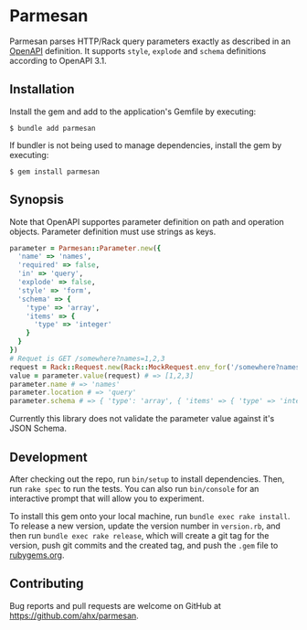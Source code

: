 # Parmesan

Parmesan parses HTTP/Rack query parameters exactly as described in an [OpenAPI](https://www.openapis.org/) definition. It supports `style`, `explode` and `schema` definitions according to OpenAPI 3.1.

## Installation

Install the gem and add to the application's Gemfile by executing:

    $ bundle add parmesan

If bundler is not being used to manage dependencies, install the gem by executing:

    $ gem install parmesan

## Synopsis

Note that OpenAPI supportes parameter definition on path and operation objects. Parameter definition must use strings as keys.

```ruby
parameter = Parmesan::Parameter.new({
  'name' => 'names',
  'required' => false,
  'in' => 'query',
  'explode' => false,
  'style' => 'form',
  'schema' => {
    'type' => 'array',
    'items' => {
      'type' => 'integer'
    }
  }
})
# Requet is GET /somewhere?names=1,2,3
request = Rack::Request.new(Rack::MockRequest.env_for('/somewhere?names=1,2,3'))
value = parameter.value(request) # => [1,2,3]
parameter.name # => 'names'
parameter.location # => 'query'
parameter.schema # => { 'type': 'array', { 'items' => { 'type' => 'integer' } } }
```

Currently this library does not validate the parameter value against it's JSON Schema.

## Development

After checking out the repo, run `bin/setup` to install dependencies. Then, run `rake spec` to run the tests. You can also run `bin/console` for an interactive prompt that will allow you to experiment.

To install this gem onto your local machine, run `bundle exec rake install`. To release a new version, update the version number in `version.rb`, and then run `bundle exec rake release`, which will create a git tag for the version, push git commits and the created tag, and push the `.gem` file to [rubygems.org](https://rubygems.org).

## Contributing

Bug reports and pull requests are welcome on GitHub at https://github.com/ahx/parmesan.
